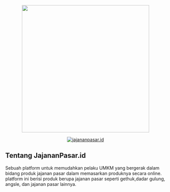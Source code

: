 <p align="center"><a href="https://laravel.com" target="_blank"><img src="https://raw.githubusercontent.com/laravel/art/master/logo-lockup/5%20SVG/2%20CMYK/1%20Full%20Color/laravel-logolockup-cmyk-red.svg" width="400"></a></p>

<p align="center">
<a href="https://travis-ci.org/laravel/framework"><img src="https://user-images.githubusercontent.com/53548443/161428539-44b60aaa-634a-4140-b2da-219522614e62.svg" alt="jajananpasar.id"></a>
</p>

## Tentang JajananPasar.id

Sebuah platform untuk memudahkan pelaku UMKM yang bergerak dalam bidang produk jajanan pasar dalam memasarkan produknya secara online. platform ini berisi produk berupa jajanan pasar seperti gethuk,dadar gulung, angsle, dan jajanan pasar lainnya. 

